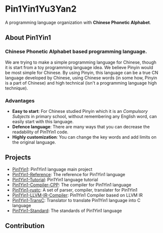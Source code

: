 # Pin1Yin1Yu3Yan2

A programming language organization with **Chinese Phonetic Alphabet**.

## About Pin1Yin1

### **Chinese Phonetic Alphabet** based programming language. 

We are trying to make a simple programming language for Chinese, though it is start from a toy programming language idea. We believe Pinyin would be most simple for Chinese. By using Pinyin, this language can be a true CN language developed by Chinese, using Chinese words (in some how, Pinyin is a part of Chinese) and high technical (isn't a programming language high technique).

### Advantages

- **Easy to start**: For Chinese studied Pinyin which it is an *Compulsory Subjects* in primary school, without remembering any English word, can easily start with this language.
- **Defence language**: There are many ways that you can decrease the readability of Pin1Yin1 code.
- **Highly customization**: You can change the key words and add limits on the original language.

## Projects

- [Pin1Yin1](https://github.com/pin1yin1yu3yan2/Pin1Yin1): Pin1Yin1 language main project
- [Pin1Yin1-Reference](https://github.com/pin1yin1yu3yan2/Pin1Yin1-Reference): The reference for Pin1Yin1 language
- [Pin1Yin1-Tutorial](https://github.com/pin1yin1yu3yan2/Pin1Yin1-Tutorial): Pin1Yin1 language tutorial
- [Pin1Yin1-Compiler-CPP](https://github.com/pin1yin1yu3yan2/Pin1Yin1-Compiler-CPP): The compiler for Pin1Yin1 language
- [Pin1Yin1-rustc](https://github.com/pin1yin1yu3yan2/Pin1Yin1-rustc): A set of parser, compiler, translater for Pin1Yin1 
- [Pin1Yin1-LLVM-IR-Compiler](https://github.com/pin1yin1yu3yan2/Pin1Yin1-LLVM-IR-Compiler): Pin1Yin1 Compiler based on LLVM IR
- [Pin1Yin1-TransC](https://github.com/pin1yin1yu3yan2/Pin1Yin1-TransC): Translator to translate Pin1Yin1 language into C language
- [Pin1Yin1-Standard](https://github.com/pin1yin1yu3yan2/Pin1Yin1-Standard): The standards of Pin1Yin1 language

## Contribution

<!--

**Here are some ideas to get you started:**

🙋‍♀️ A short introduction - what is your organization all about?
🌈 Contribution guidelines - how can the community get involved?
👩‍💻 Useful resources - where can the community find your docs? Is there anything else the community should know?
🍿 Fun facts - what does your team eat for breakfast?
🧙 Remember, you can do mighty things with the power of [Markdown](https://docs.github.com/github/writing-on-github/getting-started-with-writing-and-formatting-on-github/basic-writing-and-formatting-syntax)
-->
